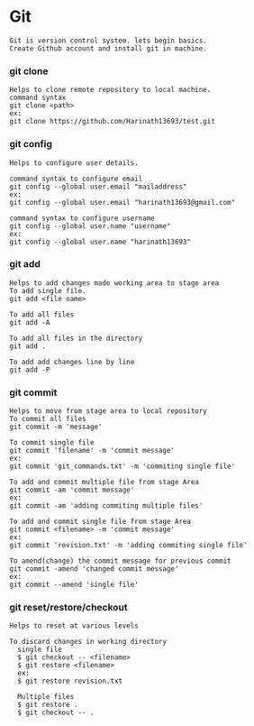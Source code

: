 # Git
    Git is version control system. lets begin basics.
    Create Github account and install git in machine.
    
### git clone
    Helps to clone remote repository to local machine.
    command syntax
    git clone <path>
    ex:
    git clone https://github.com/Harinath13693/test.git

### git config
    Helps to configure user details. 
    
    command syntax to configure email
    git config --global user.email "mailaddress"
    ex:
    git config --global user.email "harinath13693@gmail.com"
    
    command syntax to configure username
    git config --global user.name "username"
    ex:
    git config --global user.name "harinath13693"
    
### git add
    Helps to add changes made working area to stage area
    To add single file.
    git add <file name>
    
    To add all files
    git add -A
    
    To add all files in the directory 
    git add .
    
    To add add changes line by line
    git add -P
    
### git commit
    Helps to move from stage area to local repository
    To commit all files
    git commit -m 'message'
    
    To commit single file 
    git commit 'filename' -m 'commit message'
    ex:
    git commit 'git_commands.txt' -m 'commiting single file'
    
    To add and commit multiple file from stage Area
    git commit -am 'commit message' 
    ex:
    git commit -am 'adding commiting multiple files'
    
    To add and commit single file from stage Area
    git commit <filename> -m 'commit message' 
    ex:
    git commit 'revision.txt' -m 'adding commiting single file'
    
    To amend(change) the commit message for previous commit
    git commit -amend 'changed commit message'
    ex:
    git commit --amend 'single file'
    
### git reset/restore/checkout
    Helps to reset at various levels
    
    To discard changes in working directory
      single file
      $ git checkout -- <filename>
      $ git restore <filename>
      ex:
      $ git restore revision.txt
    
      Multiple files 
      $ git restore .
      $ git checkout -- .

    
    
    
    
    
